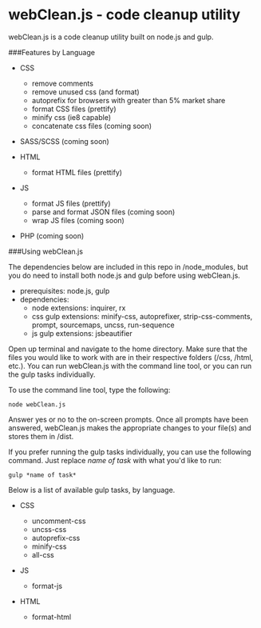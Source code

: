 webClean.js - code cleanup utility
=============================

webClean.js is a code cleanup utility built on node.js and gulp.


###Features by Language

- CSS
     - remove comments
     - remove unused css (and format)
     - autoprefix for browsers with greater than 5% market share
     - format CSS files (prettify)
     - minify css (ie8 capable)
     - concatenate css files (coming soon)

- SASS/SCSS (coming soon)

- HTML
    - format HTML files (prettify)

- JS
    - format JS files (prettify)
    - parse and format JSON files (coming soon)
    - wrap JS files (coming soon)

- PHP (coming soon)

###Using webClean.js

The dependencies below are included in this repo in /node_modules, but you do need to install both node.js and gulp
before using webClean.js.

- prerequisites: node.js, gulp
- dependencies:
    - node extensions: inquirer, rx
    - css gulp extensions: minify-css, autoprefixer, strip-css-comments, prompt, sourcemaps, uncss, run-sequence
    - js gulp extensions: jsbeautifier

Open up terminal and navigate to the home directory. Make sure that the files you would like to work with are in their
respective folders (/css, /html, etc.). You can run webClean.js with the command line tool,
or you can run the gulp tasks individually.

To use the command line tool, type the following:

``` shell
node webClean.js
```

Answer yes or no to the on-screen prompts. Once all prompts have been answered, webClean.js makes the
appropriate changes to your file(s) and stores them in /dist.

If you prefer running the gulp tasks individually, you can use the following command. Just replace *name of task*
with what you'd like to run:

``` shell
gulp *name of task*
```

Below is a list of available gulp tasks, by language.

- CSS
    - uncomment-css
    - uncss-css
    - autoprefix-css
    - minify-css
    - all-css

- JS
    - format-js

- HTML
    - format-html